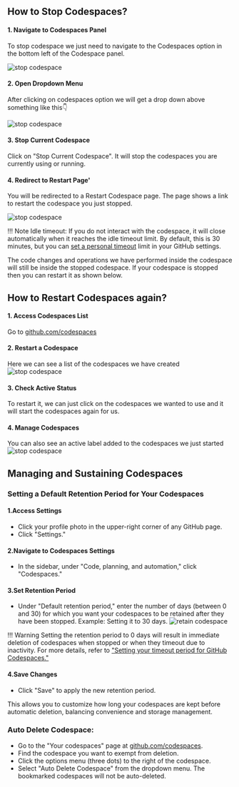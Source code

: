 

## How to Stop Codespaces?
#### 1. Navigate to Codespaces Panel
To stop codespace we just need to navigate to the Codespaces option in the bottom left of the Codespace panel.

![stop codespace](../../assets/rdev14.png)

#### 2. Open Dropdown Menu
After clicking on codespaces option we will get a drop down above something like this👇

![stop codespace](../../assets/rdev15.png)

#### 3. Stop Current Codespace
Click on "Stop Current Codespace". It will stop the codespaces you are currently using or running.

#### 4. Redirect to Restart Page'
You will be redirected to a Restart Codespace page. The page shows a link to restart the codespace you just stopped.

![stop codespace](../../assets/rdev16.png)


!!! Note 
    Idle timeout:
    If you do not interact with the codespace, it will close automatically when it reaches the idle timeout limit. By default, this is 30 minutes, but you can [set a personal timeout](https://docs.github.com/en/codespaces/setting-your-user-preferences/setting-your-timeout-period-for-github-codespaces#setting-your-default-timeout-period) limit in your GitHub settings.

The code changes and operations we have performed inside the codespace will still be inside the stopped codespace. If your codespace is stopped then you can restart it as shown below.

## How to Restart Codespaces again?

#### 1. Access Codespaces List
Go to [github.com/codespaces](https://github.com/codespaces)
#### 2. Restart a Codespace
Here we can see a list of the codespaces we have created
 ![stop codespace](../../assets/rdev17.png)
#### 3. Check Active Status
To restart it, we can just click on the codespaces we wanted to use and it will start the codespaces again for us.
#### 4. Manage Codespaces
You can also see an active label added to the codespaces we just started
 ![stop codespace](../../assets/rdev18.png)


## Managing and Sustaining Codespaces

### Setting a Default Retention Period for Your Codespaces

#### 1.Access Settings

- Click your profile photo in the upper-right corner of any GitHub page.
- Click "Settings."

#### 2.Navigate to Codespaces Settings

- In the sidebar, under "Code, planning, and automation," click "Codespaces."

#### 3.Set Retention Period

- Under "Default retention period," enter the number of days (between 0 and 30) for which you want your codespaces to be retained after they have been stopped.
Example: Setting it to 30 days.
![retain codespace](../../assets/manage_codespace.png)

!!! Warning
    Setting the retention period to 0 days will result in immediate deletion of codespaces when stopped or when they timeout due to inactivity.
    For more details, refer to ["Setting your timeout period for GitHub Codespaces."](https://docs.github.com/en/codespaces/setting-your-user-preferences/setting-your-timeout-period-for-github-codespaces#setting-your-default-timeout-period)

#### 4.Save Changes

- Click "Save" to apply the new retention period.


This allows you to customize how long your codespaces are kept before automatic deletion, balancing convenience and storage management.

### Auto Delete Codespace:

- Go to the "Your codespaces" page at [github.com/codespaces](https://github.com/codespaces).
- Find the codespace you want to exempt from deletion.
- Click the options menu (three dots) to the right of the codespace.
- Select "Auto Delete Codespace" from the dropdown menu. The bookmarked codespaces will not be auto-deleted.